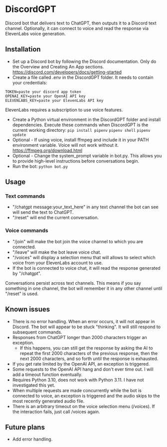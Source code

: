 # DiscordGPT
 Discord bot that delivers text to ChatGPT, then outputs it to a Discord text channel. Optionally, it can connect to voice and read the response via ElevenLabs voice generation.

## Installation
- Set up a Discord bot by following the Discord documentation. Only do the Overview and Creating An App sections. https://discord.com/developers/docs/getting-started
- Create a file called .env in the DiscordGPT folder. It needs to contain your credentials:
```
TOKEN=paste your discord app token
OPENAI_KEY=paste your OpenAI API key
ELEVENLABS_KEY=paste your ElevenLabs API key
```
ElevenLabs requires a subscription to use voice features.
- Create a Python virtual environment in the DiscordGPT folder and install dependencies. Execute these commands when DiscordGPT is the current working directory:
```pip install pipenv```
```pipenv shell```
```pipenv update```
- Optional - If using voice, install ffmpeg and include it in your PATH environment variable. Voice will not work without it.
    https://ffmpeg.org/download.html
- Optional - Change the system_prompt variable in bot.py. This allows you to provide high-level instructions before conversations begin.
- Run the bot:
```python bot.py```

## Usage
### Text commands
- "/chatgpt message:your_text_here" in any text channel the bot can see will send the text to ChatGPT.
- "/reset" will end the current conversation.

### Voice commands
- "/join" will make the bot join the voice channel to which you are connected.
- "/leave" will make the bot leave voice chat.
- "/voices" will display a selection menu that will allows to select which voice from your ElevenLabs account to use.
- If the bot is connected to voice chat, it will read the response generated by "/chatgpt".

Conversations persist across text channels. This means if you say something in one channel, the bot will remember it in any other channel until "/reset" is used.

## Known issues
- There is no error handling. When an error occurs, it will not appear in Discord. The bot will appear to be stuck "thinking". It will still respond to subsequent commands.
- Responses from ChatGPT longer than 2000 characters trigger an exception.
    - If this happens, you can still get the response by asking the AI to repeat the first 2000 characters of the previous response, then the next 2000 characters, and so forth until the response is exhausted.
- If you get rate limited by the OpenAI API, an exception is triggered.
- Some requests to the OpenAI API hang and don't ever time out. I will add a timeout function eventually.
- Requires Python 3.10, does not work with Python 3.11. I have not investigated this yet.
- When multiple requests are made concurrently while the bot is connected to voice, an exception is triggered and the audio skips to the most recently generated audio file.
- There is an arbitrary timeout on the voice selection menu (/voices). If the interaction fails, just call /voices again.

## Future plans
- Add error handling.